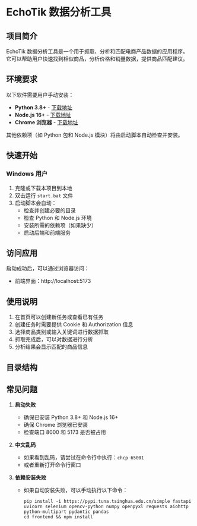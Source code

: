 # EchoTik 数据分析工具

## 项目简介

EchoTik 数据分析工具是一个用于抓取、分析和匹配电商产品数据的应用程序。它可以帮助用户快速找到相似商品，分析价格和销量数据，提供商品匹配建议。

## 环境要求

以下软件需要用户手动安装：

- **Python 3.8+** - [下载地址](https://www.python.org/downloads/)
- **Node.js 16+** - [下载地址](https://nodejs.org/en/download/)
- **Chrome 浏览器** - [下载地址](https://www.google.com/chrome/)

其他依赖项（如 Python 包和 Node.js 模块）将由启动脚本自动检查并安装。

## 快速开始

### Windows 用户

1. 克隆或下载本项目到本地
2. 双击运行 `start.bat` 文件
3. 启动脚本会自动：
   - 检查并创建必要的目录
   - 检查 Python 和 Node.js 环境
   - 安装所需的依赖项（如果缺少）
   - 启动后端和前端服务

## 访问应用

启动成功后，可以通过浏览器访问：

- 前端界面：http://localhost:5173

## 使用说明

1. 在首页可以创建新任务或查看已有任务
2. 创建任务时需要提供 Cookie 和 Authorization 信息
3. 选择商品类别或输入关键词进行数据抓取
4. 抓取完成后，可以对数据进行分析
5. 分析结果会显示匹配的商品信息

## 目录结构

## 常见问题

1. **启动失败**

   - 确保已安装 Python 3.8+ 和 Node.js 16+
   - 确保 Chrome 浏览器已安装
   - 检查端口 8000 和 5173 是否被占用

2. **中文乱码**

   - 如果看到乱码，请尝试在命令行中执行：`chcp 65001`
   - 或者重新打开命令行窗口

3. **依赖安装失败**
   - 如果自动安装失败，可以手动执行以下命令：
     ```
     pip install -i https://pypi.tuna.tsinghua.edu.cn/simple fastapi uvicorn selenium opencv-python numpy openpyxl requests aiohttp python-multipart pydantic pandas
     cd frontend && npm install
     ```
